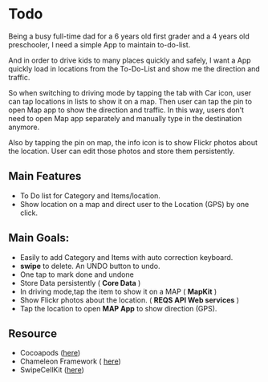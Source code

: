 # Todo
Being a busy full-time dad for a 6 years old first grader and a 4 years old preschooler, I need a simple App to maintain to-do-list. 

And in order to drive kids to many places quickly and safely, I want a App quickly load in locations from the To-Do-List and show me the direction and traffic.

So when switching to driving mode by tapping the tab with Car icon, user can tap locations in lists to show it on a map. Then user can tap the pin to open Map app to show the direction and traffic. In this way, users don’t need to open Map app separately and manually type in the destination anymore. 

Also by tapping the pin on map, the info icon is to show Flickr photos about the location. User can edit those photos and store them persistently.

## Main Features
* To Do list for Category and Items/location.
* Show location on a map and direct user to the Location (GPS) by one click.


## Main Goals:
* Easily to add Category and Items with auto correction keyboard.
* **swipe** to delete. An UNDO button to undo.
* One tap to mark done and undone
* Store Data persistently ( **Core Data** )
* In driving mode,tap the item to show it on a MAP ( **MapKit** )
* Show Flickr photos about the location. ( **REQS API Web services** )
* Tap the location to open **MAP App** to show direction (GPS).

## Resource
* Cocoapods ([here](https://cocoapods.org/))
* Chameleon Framework ( [here](https://github.com/ViccAlexander/Chameleon))
* SwipeCellKit ([here](https://github.com/SwipeCellKit/SwipeCellKit))
